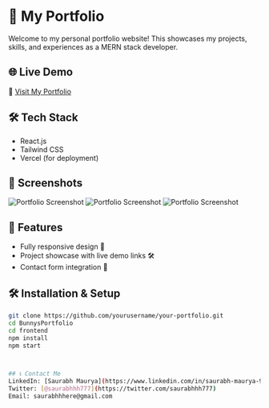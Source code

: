 # 🚀 My Portfolio

Welcome to my personal portfolio website! This showcases my projects, skills, and experiences as a MERN stack developer.

## 🌐 Live Demo
🔗 [Visit My Portfolio](https://www.asksaurabh.xyz/)

## 🛠 Tech Stack
- React.js
- Tailwind CSS
- Vercel (for deployment)

## 📸 Screenshots
![Portfolio Screenshot](https://github.com/user-attachments/assets/27086487-8705-45a9-9f19-282eb0f12191)
![Portfolio Screenshot](https://github.com/user-attachments/assets/91594960-d777-48bf-a5f1-dc68f91bb740)
![Portfolio Screenshot](https://github.com/user-attachments/assets/eb8afa57-0e44-4a18-b016-a744012c6637)

## 🚀 Features
- Fully responsive design 📱
- Project showcase with live demo links 🛠️
- Contact form integration 📩

## 🛠 Installation & Setup
```bash
git clone https://github.com/yourusername/your-portfolio.git
cd BunnysPortfolio
cd frontend
npm install
npm start



## 📞 Contact Me
LinkedIn: [Saurabh Maurya](https://www.linkedin.com/in/saurabh-maurya-92b727245/)
Twitter: [@saurabhhh777](https://twitter.com/saurabhhh777)
Email: saurabhhhere@gmail.com
